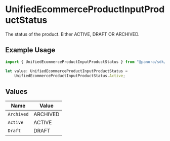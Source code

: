 # UnifiedEcommerceProductInputProductStatus

The status of the product. Either ACTIVE, DRAFT OR ARCHIVED.

## Example Usage

```typescript
import { UnifiedEcommerceProductInputProductStatus } from "@panora/sdk/models/components";

let value: UnifiedEcommerceProductInputProductStatus =
    UnifiedEcommerceProductInputProductStatus.Active;
```

## Values

| Name       | Value      |
| ---------- | ---------- |
| `Archived` | ARCHIVED   |
| `Active`   | ACTIVE     |
| `Draft`    | DRAFT      |
